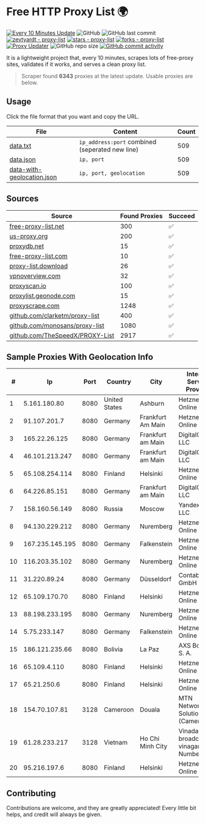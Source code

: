 
# Free HTTP Proxy List 🌍

[![Every 10 Minutes Update](https://github.com/mertguvencli/http-proxy-list/actions/workflows/main.yml/badge.svg?branch=main)](https://github.com/mertguvencli/http-proxy-list/actions/workflows/main.yml)
![GitHub](https://img.shields.io/github/license/mertguvencli/http-proxy-list)
![GitHub last commit](https://img.shields.io/github/last-commit/mertguvencli/http-proxy-list)
[![zevtyardt - proxy-list](https://img.shields.io/static/v1?label=zevtyardt&message=proxy-list&color=blue&logo=github)](https://github.com/zevtyardt/proxy-list "Go to GitHub repo")
[![stars - proxy-list](https://img.shields.io/github/stars/zevtyardt/proxy-list?style=social)](https://github.com/zevtyardt/proxy-list)
[![forks - proxy-list](https://img.shields.io/github/forks/zevtyardt/proxy-list?style=social)](https://github.com/zevtyardt/proxy-list)
[![Proxy Updater](https://github.com/zevtyardt/proxy-list/workflows/Proxy%20Updater/badge.svg)](https://github.com/zevtyardt/proxy-list/actions?query=workflow:"Proxy+Updater")
![GitHub repo size](https://img.shields.io/github/repo-size/zevtyardt/proxy-list)
[![GitHub commit activity](https://img.shields.io/github/commit-activity/m/zevtyardt/proxy-list?logo=commits)](https://github.com/zevtyardt/proxy-list/commits/main)

It is a lightweight project that, every 10 minutes, scrapes lots of free-proxy sites, validates if it works, and serves a clean proxy list.

> Scraper found **6343** proxies at the latest update. Usable proxies are below.

## Usage

Click the file format that you want and copy the URL.

|File|Content|Count|
|----|-------|-----|
|[data.txt](https://raw.githubusercontent.com/mertguvencli/http-proxy-list/main/proxy-list/data.txt)|`ip_address:port` combined (seperated new line)|509|
|[data.json](https://raw.githubusercontent.com/mertguvencli/http-proxy-list/main/proxy-list/data.json)|`ip, port`|509|
|[data-with-geolocation.json](https://raw.githubusercontent.com/mertguvencli/http-proxy-list/main/proxy-list/data-with-geolocation.json)|`ip, port, geolocation`|509|

## Sources

|Source|Found Proxies|Succeed|
|------|-------------|-------|
|[free-proxy-list.net](https://free-proxy-list.net)|300|✅|
|[us-proxy.org](https://www.us-proxy.org)|200|✅|
|[proxydb.net](http://proxydb.net)|15|✅|
|[free-proxy-list.com](https://free-proxy-list.com/?page=&port=&type%5B%5D=http&type%5B%5D=https&up_time=0&search=Search)|10|✅|
|[proxy-list.download](https://www.proxy-list.download/HTTP)|26|✅|
|[vpnoverview.com](https://vpnoverview.com/privacy/anonymous-browsing/free-proxy-servers)|32|✅|
|[proxyscan.io](https://www.proxyscan.io)|100|✅|
|[proxylist.geonode.com](https://proxylist.geonode.com/api/proxy-list?limit=300&page=1&sort_by=lastChecked&sort_type=desc&protocols=http,https)|15|✅|
|[proxyscrape.com](https://api.proxyscrape.com/v2/?request=displayproxies&protocol=http&timeout=10000&country=all&ssl=all&anonymity=all)|1248|✅|
|[github.com/clarketm/proxy-list](https://raw.githubusercontent.com/clarketm/proxy-list/master/proxy-list-raw.txt)|400|✅|
|[github.com/monosans/proxy-list](https://raw.githubusercontent.com/monosans/proxy-list/main/proxies/http.txt)|1080|✅|
|[github.com/TheSpeedX/PROXY-List](https://raw.githubusercontent.com/TheSpeedX/PROXY-List/master/http.txt)|2917|✅|


## Sample Proxies With Geolocation Info

|#|Ip|Port|Country|City|Internet Service Provider|
|-|--|----|-------|----|-------------------------|
|1|5.161.180.80|8080|United States|Ashburn|Hetzner Online GmbH|
|2|91.107.201.7|8080|Germany|Frankfurt Am Main|Hetzner Online AG|
|3|165.22.26.125|8080|Germany|Frankfurt am Main|DigitalOcean, LLC|
|4|46.101.213.247|8080|Germany|Frankfurt am Main|DigitalOcean, LLC|
|5|65.108.254.114|8080|Finland|Helsinki|Hetzner Online GmbH|
|6|64.226.85.151|8080|Germany|Frankfurt am Main|DigitalOcean, LLC|
|7|158.160.56.149|8080|Russia|Moscow|Yandex.Cloud LLC|
|8|94.130.229.212|8080|Germany|Nuremberg|Hetzner Online GmbH|
|9|167.235.145.195|8080|Germany|Falkenstein|Hetzner Online GmbH|
|10|116.203.35.102|8080|Germany|Nuremberg|Hetzner Online GmbH|
|11|31.220.89.24|8080|Germany|Düsseldorf|Contabo GmbH|
|12|65.109.170.70|8080|Finland|Helsinki|Hetzner Online GmbH|
|13|88.198.233.195|8080|Germany|Nuremberg|Hetzner Online GmbH|
|14|5.75.233.147|8080|Germany|Falkenstein|Hetzner Online GmbH|
|15|186.121.235.66|8080|Bolivia|La Paz|AXS Bolivia S. A.|
|16|65.109.4.110|8080|Finland|Helsinki|Hetzner Online GmbH|
|17|65.21.250.6|8080|Finland|Helsinki|Hetzner Online GmbH|
|18|154.70.107.81|3128|Cameroon|Douala|MTN Network Solutions (Cameroon)|
|19|61.28.233.217|3128|Vietnam|Ho Chi Minh City|Vinadata broadcast via vinagame AS Number|
|20|95.216.197.6|8080|Finland|Helsinki|Hetzner Online GmbH|



## Contributing

Contributions are welcome, and they are greatly appreciated! Every
little bit helps, and credit will always be given.

